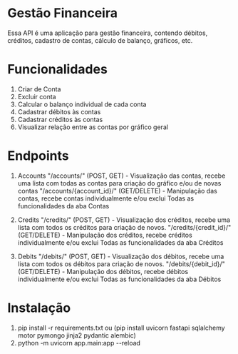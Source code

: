 # Gestão Financeira
Essa API é uma aplicação para gestão financeira, contendo débitos, créditos, cadastro de contas, cálculo de balanço, gráficos, etc.

# Funcionalidades
1. Criar de Conta
2. Excluir conta
3. Calcular o balanço individual de cada conta
4. Cadastrar débitos às contas
5. Cadastrar créditos às contas
6. Visualizar relação entre as contas por gráfico geral

# Endpoints
1. Accounts
"/accounts/" (POST, GET) - Visualização das contas, recebe uma lista com todas as contas para criação do gráfico e/ou de novas contas
"/accounts/{account_id}/" (GET/DELETE) - Manipulação das contas, recebe contas individualmente e/ou exclui
Todas as funcionalidades da aba Contas

2. Credits
"/credits/" (POST, GET) - Visualização dos créditos, recebe uma lista com todos os créditos para criação de novos.
"/credits/{credit_id}/" (GET/DELETE) -  Manipulação dos créditos,  recebe créditos individualmente e/ou exclui
Todas as funcionalidades da aba Créditos

4. Debits
"/debits/" (POST, GET) - Visualização dos débitos, recebe uma lista com todos os débitos para criação de novos.
"/debits/{debit_id}/" (GET/DELETE) -  Manipulação dos débitos,  recebe débitos individualmente e/ou exclui
Todas as funcionalidades da aba Débitos

# Instalação
1. pip install -r requirements.txt ou (pip install uvicorn fastapi sqlalchemy motor pymongo jinja2 pydantic alembic)
2. python -m uvicorn app.main:app --reload
